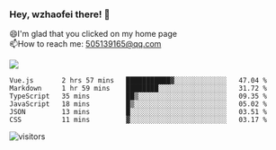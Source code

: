 ### Hey, wzhaofei there! 👋

😄I'm glad that you clicked on my home page<br>
📫How to reach me: 505139165@qq.com<br>

![](https://github-readme-stats.vercel.app/api?username=wang-zhaofei&show_icons=true)

<!--START_SECTION:waka-->

```text
Vue.js       2 hrs 57 mins   ███████████▓░░░░░░░░░░░░░   47.04 %
Markdown     1 hr 59 mins    ████████░░░░░░░░░░░░░░░░░   31.72 %
TypeScript   35 mins         ██▒░░░░░░░░░░░░░░░░░░░░░░   09.35 %
JavaScript   18 mins         █▒░░░░░░░░░░░░░░░░░░░░░░░   05.02 %
JSON         13 mins         █░░░░░░░░░░░░░░░░░░░░░░░░   03.51 %
CSS          11 mins         ▓░░░░░░░░░░░░░░░░░░░░░░░░   03.17 %
```

<!--END_SECTION:waka-->

![visitors](https://visitor-badge.glitch.me/badge?page_id=wzhaofei)


<!--
**wzhaofei/wzhaofei** is a ✨ _special_ ✨ repository because its `README.md` (this file) appears on your GitHub profile.

[<img align="right" width="50%" src="https://github-readme-stats.vercel.app/api?username=wzhaofei&show_icons=true">](https://metrics.lecoq.io/wzhaofei#gh-light-mode-only)

Here are some ideas to get you started:

- 🔭 I’m currently working on ...
- 🌱 I’m currently learning ...
- 👯 I’m looking to collaborate on ...
- 🤔 I’m looking for help with ...
- 💬 Ask me about ...
- 📫 How to reach me: ...
- 😄 Pronouns: ...
- ⚡ Fun fact: ...
-->
